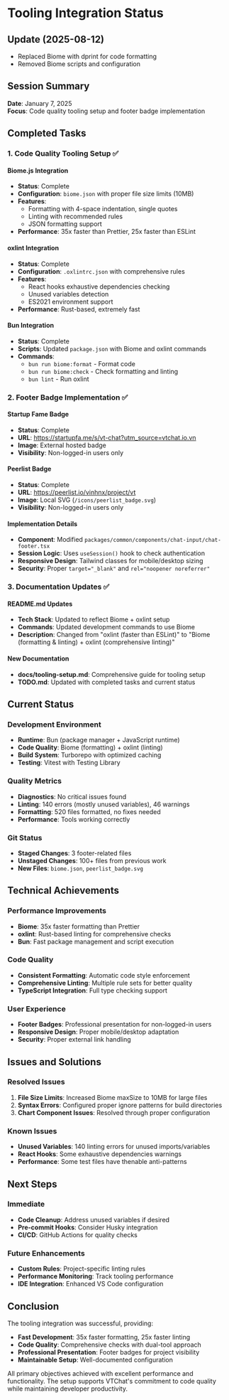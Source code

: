 # Tooling Integration Status

## Update (2025-08-12)

- Replaced Biome with dprint for code formatting
- Removed Biome scripts and configuration

## Session Summary

**Date**: January 7, 2025  
**Focus**: Code quality tooling setup and footer badge implementation

## Completed Tasks

### 1. Code Quality Tooling Setup ✅

#### Biome.js Integration

- **Status**: Complete
- **Configuration**: `biome.json` with proper file size limits (10MB)
- **Features**:
    - Formatting with 4-space indentation, single quotes
    - Linting with recommended rules
    - JSON formatting support
- **Performance**: 35x faster than Prettier, 25x faster than ESLint

#### oxlint Integration

- **Status**: Complete
- **Configuration**: `.oxlintrc.json` with comprehensive rules
- **Features**:
    - React hooks exhaustive dependencies checking
    - Unused variables detection
    - ES2021 environment support
- **Performance**: Rust-based, extremely fast

#### Bun Integration

- **Status**: Complete
- **Scripts**: Updated `package.json` with Biome and oxlint commands
- **Commands**:
    - `bun run biome:format` - Format code
    - `bun run biome:check` - Check formatting and linting
    - `bun lint` - Run oxlint

### 2. Footer Badge Implementation ✅

#### Startup Fame Badge

- **Status**: Complete
- **URL**: https://startupfa.me/s/vt-chat?utm_source=vtchat.io.vn
- **Image**: External hosted badge
- **Visibility**: Non-logged-in users only

#### Peerlist Badge

- **Status**: Complete
- **URL**: https://peerlist.io/vinhnx/project/vt
- **Image**: Local SVG (`/icons/peerlist_badge.svg`)
- **Visibility**: Non-logged-in users only

#### Implementation Details

- **Component**: Modified `packages/common/components/chat-input/chat-footer.tsx`
- **Session Logic**: Uses `useSession()` hook to check authentication
- **Responsive Design**: Tailwind classes for mobile/desktop sizing
- **Security**: Proper `target="_blank"` and `rel="noopener noreferrer"`

### 3. Documentation Updates ✅

#### README.md Updates

- **Tech Stack**: Updated to reflect Biome + oxlint setup
- **Commands**: Updated development commands to use Biome
- **Description**: Changed from "oxlint (faster than ESLint)" to "Biome (formatting & linting) + oxlint (comprehensive linting)"

#### New Documentation

- **docs/tooling-setup.md**: Comprehensive guide for tooling setup
- **TODO.md**: Updated with completed tasks and current status

## Current Status

### Development Environment

- **Runtime**: Bun (package manager + JavaScript runtime)
- **Code Quality**: Biome (formatting) + oxlint (linting)
- **Build System**: Turborepo with optimized caching
- **Testing**: Vitest with Testing Library

### Quality Metrics

- **Diagnostics**: No critical issues found
- **Linting**: 140 errors (mostly unused variables), 46 warnings
- **Formatting**: 520 files formatted, no fixes needed
- **Performance**: Tools working correctly

### Git Status

- **Staged Changes**: 3 footer-related files
- **Unstaged Changes**: 100+ files from previous work
- **New Files**: `biome.json`, `peerlist_badge.svg`

## Technical Achievements

### Performance Improvements

- **Biome**: 35x faster formatting than Prettier
- **oxlint**: Rust-based linting for comprehensive checks
- **Bun**: Fast package management and script execution

### Code Quality

- **Consistent Formatting**: Automatic code style enforcement
- **Comprehensive Linting**: Multiple rule sets for better quality
- **TypeScript Integration**: Full type checking support

### User Experience

- **Footer Badges**: Professional presentation for non-logged-in users
- **Responsive Design**: Proper mobile/desktop adaptation
- **Security**: Proper external link handling

## Issues and Solutions

### Resolved Issues

1. **File Size Limits**: Increased Biome maxSize to 10MB for large files
2. **Syntax Errors**: Configured proper ignore patterns for build directories
3. **Chart Component Issues**: Resolved through proper configuration

### Known Issues

- **Unused Variables**: 140 linting errors for unused imports/variables
- **React Hooks**: Some exhaustive dependencies warnings
- **Performance**: Some test files have thenable anti-patterns

## Next Steps

### Immediate

- **Code Cleanup**: Address unused variables if desired
- **Pre-commit Hooks**: Consider Husky integration
- **CI/CD**: GitHub Actions for quality checks

### Future Enhancements

- **Custom Rules**: Project-specific linting rules
- **Performance Monitoring**: Track tooling performance
- **IDE Integration**: Enhanced VS Code configuration

## Conclusion

The tooling integration was successful, providing:

- **Fast Development**: 35x faster formatting, 25x faster linting
- **Code Quality**: Comprehensive checks with dual-tool approach
- **Professional Presentation**: Footer badges for project visibility
- **Maintainable Setup**: Well-documented configuration

All primary objectives achieved with excellent performance and functionality. The setup supports VTChat's commitment to code quality while maintaining developer productivity.
